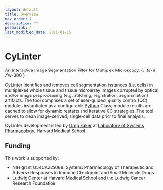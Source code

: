 ```yaml
---
layout: default
title: Overview
nav_order: 1
description: ""
permalink: /
last_modified_date: 2021-01-15
---
```


# CyLinter

An Interactive Image Segmentation Filter for Multiplex Microscopy.
{: .fs-6 .fw-300 }

CyLinter identifies and removes cell segmentation instances (i.e. cells) in multiplexed whole tissue and tissue microarray images corrupted by optical and/or image preprocessing (e.g. stitching, registration, segmentation) artifacts. The tool comprises a set of user-guided, quality control (QC) modules instantiated as a configurable [Python](https://www.python.org) Class; module results are cached to allow for dynamic restarts and iterative QC strategies. The tool serves to clean image-derived, single-cell data prior to final analysis.

CyLinter development is led by [Greg Baker](https://github.com/gjbaker) at [Laboratory of Systems Pharmacology](https://hits.harvard.edu/the-program/laboratory-of-systems-pharmacology/about/), Harvard Medical School.

## Funding

This work is supported by:

* NIH grant U54CA225088: Systems Pharmacology of Therapeutic and Adverse Responses to Immune Checkpoint and Small Molecule Drugs
* Ludwig Center at Harvard Medical School and the Ludwig Cancer Research Foundation
